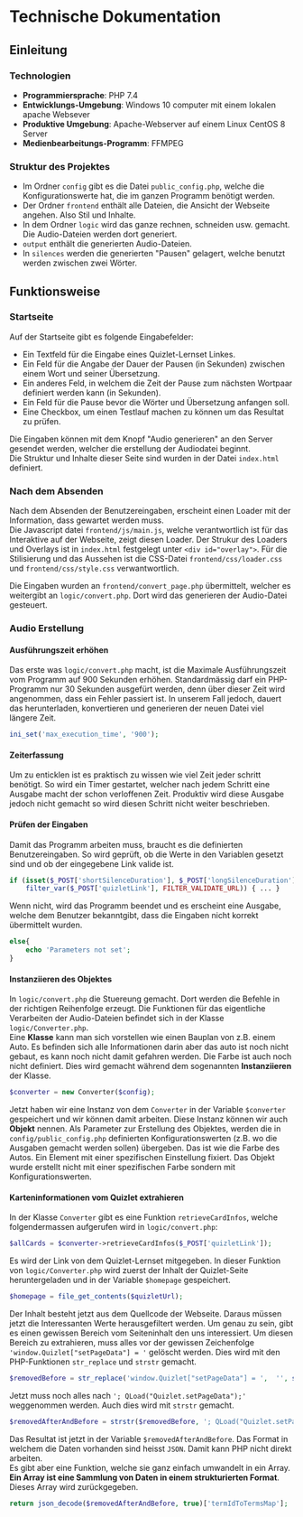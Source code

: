 # Technische Dokumentation
## Einleitung
### Technologien
* **Programmiersprache**: PHP 7.4
* **Entwicklungs-Umgebung**: Windows 10 computer mit einem lokalen apache Websever  
* **Produktive Umgebung**: Apache-Webserver auf einem Linux CentOS 8 Server
* **Medienbearbeitungs-Programm**: FFMPEG

### Struktur des Projektes
* Im Ordner `config` gibt es die Datei `public_config.php`, welche die Konfigurationswerte hat, die im ganzen Programm benötigt werden.   
* Der Ordner `frontend` enthält alle Dateien, die Ansicht der Webseite angehen. Also Stil und Inhalte.
* In dem Ordner `logic` wird das ganze rechnen, schneiden usw. gemacht. Die Audio-Dateien werden dort generiert.
* `output` enthält die generierten Audio-Dateien.
* In `silences` werden die generierten "Pausen" gelagert, welche benutzt werden zwischen zwei Wörter. 

## Funktionsweise
### Startseite 
Auf der Startseite gibt es folgende Eingabefelder:
* Ein Textfeld für die Eingabe eines Quizlet-Lernset Linkes.
* Ein Feld für die Angabe der Dauer der Pausen (in Sekunden) zwischen einem Wort und seiner Übersetzung.
* Ein anderes Feld, in welchem die Zeit der Pause zum nächsten Wortpaar definiert werden kann (in Sekunden).
* Ein Feld für die Pause bevor die Wörter und Übersetzung anfangen soll. 
* Eine Checkbox, um einen Testlauf machen zu können um das Resultat zu prüfen.  

Die Eingaben können mit dem Knopf "Audio generieren" an den Server gesendet werden, welcher die erstellung der Audiodatei beginnt.  
Die Struktur und Inhalte dieser Seite sind wurden in der Datei `index.html` definiert. 

### Nach dem Absenden
Nach dem Absenden der Benutzereingaben, erscheint einen Loader mit der Information, dass gewartet werden muss.  
Die Javascript datei `frontend/js/main.js`, welche verantwortlich ist für das Interaktive auf der Webseite, zeigt diesen Loader. 
Der Strukur des Loaders und Overlays ist in `index.html` festgelegt unter `<div id="overlay">`. Für die Stilisierung und das Aussehen ist die CSS-Datei 
`frontend/css/loader.css` und `frontend/css/style.css` verwantwortlich. 
  
Die Eingaben wurden an `frontend/convert_page.php` übermittelt, welcher es weitergibt an `logic/convert.php`. Dort wird das generieren der 
Audio-Datei gesteuert.
 
### Audio Erstellung
#### Ausführungszeit erhöhen
Das erste was `logic/convert.php` macht, ist die Maximale Ausführungszeit vom Programm auf 900 Sekunden erhöhen. Standardmässig darf ein PHP-Programm nur 30 Sekunden 
ausgefürt werden, denn über dieser Zeit wird angenommen, dass ein Fehler passiert ist. In unserem Fall jedoch, dauert das herunterladen, konvertieren und
generieren der neuen Datei viel längere Zeit. 
```php
ini_set('max_execution_time', '900');
```

#### Zeiterfassung
Um zu enticklen ist es praktisch zu wissen wie viel Zeit jeder schritt benötigt. So wird ein Timer gestartet, welcher nach jedem Schritt eine Ausgabe macht 
der schon verloffenen Zeit. Produktiv wird diese Ausgabe jedoch nicht gemacht so wird diesen Schritt nicht weiter beschrieben. 

#### Prüfen der Eingaben
Damit das Programm arbeiten muss, braucht es die definierten Benutzereingaben. So wird geprüft, ob die Werte in den Variablen gesetzt sind und ob der eingegebene
Link valide ist. 
```php
if (isset($_POST['shortSilenceDuration'], $_POST['longSilenceDuration'], $_POST['quizletLink'], $_POST['beginSilenceDuration']) && 
    filter_var($_POST['quizletLink'], FILTER_VALIDATE_URL)) { ... }
```
Wenn nicht, wird das Programm beendet und es erscheint eine Ausgabe, welche dem Benutzer bekanntgibt, dass die Eingaben nicht korrekt übermittelt wurden.
```php
else{
    echo 'Parameters not set';
}
```

#### Instanziieren des Objektes
In `logic/convert.php` die Stuereung gemacht. Dort werden die Befehle in der richtigen Reihenfolge erzeugt. Die Funktionen für das eigentliche 
Verarbeiten der Audio-Dateien befindet sich in der Klasse `logic/Converter.php`.   
Eine **Klasse** kann man sich vorstellen wie einen Bauplan von z.B. einem Auto. Es befinden sich alle Informationen darin aber das auto ist noch nicht gebaut, es kann
noch nicht damit gefahren werden. Die Farbe ist auch noch nicht definiert.
Dies wird gemacht während dem sogenannten **Instanziieren** der Klasse. 
```php
$converter = new Converter($config);
```
Jetzt haben wir eine Instanz von dem `Converter` in der Variable `$converter` gespeichert und wir können damit arbeiten. Diese Instanz können wir auch **Objekt** nennen. 
Als Parameter zur Erstellung des Objektes, werden die in `config/public_config.php` definierten Konfigurationswerten (z.B. wo die Ausgaben gemacht werden sollen) übergeben. 
Das ist wie die Farbe des Autos. Ein Element mit einer spezifischen Einstellung fixiert. Das Objekt wurde erstellt nicht mit einer spezifischen Farbe sondern 
mit Konfigurationswerten. 


#### Karteninformationen vom Quizlet extrahieren
In der Klasse `Converter` gibt es eine Funktion `retrieveCardInfos`, welche folgendermassen aufgerufen wird in `logic/convert.php`:
```php
$allCards = $converter->retrieveCardInfos($_POST['quizletLink']);
```
Es wird der Link von dem Quizlet-Lernset mitgegeben. 
In dieser Funktion von `logic/Converter.php` wird zuerst der Inhalt der Quizlet-Seite heruntergeladen und in der Variable `$homepage` gespeichert.
```php
$homepage = file_get_contents($quizletUrl);
```
Der Inhalt besteht jetzt aus dem Quellcode der Webseite. Daraus müssen jetzt die Interessanten Werte herausgefiltert werden. 
Um genau zu sein, gibt es einen gewissen Bereich vom Seiteninhalt den uns interessiert. 
Um diesen Bereich zu extrahieren, muss alles vor der gewissen Zeichenfolge `'window.Quizlet["setPageData"] = '` gelöscht werden. Dies wird mit den PHP-Funktionen 
`str_replace` und `strstr` gemacht. 
```php
$removedBefore = str_replace('window.Quizlet["setPageData"] = ',  '', strstr($homepage, 'window.Quizlet["setPageData"] = '));
```
Jetzt muss noch alles nach `'; QLoad("Quizlet.setPageData");'` weggenommen werden. Auch dies wird mit `strstr` gemacht. 
```php
$removedAfterAndBefore = strstr($removedBefore, '; QLoad("Quizlet.setPageData");', true);
```
Das Resultat ist jetzt in der Variable `$removedAfterAndBefore`. Das Format in welchem die Daten vorhanden sind heisst `JSON`. Damit kann PHP nicht direkt arbeiten.  
Es gibt aber eine Funktion, welche sie ganz einfach umwandelt in ein Array. **Ein Array ist eine Sammlung von Daten in einem strukturierten Format**. 
Dieses Array wird zurückgegeben. 
```php
return json_decode($removedAfterAndBefore, true)['termIdToTermsMap'];
```


